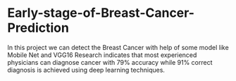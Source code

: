# Early-stage-of-Breast-Cancer-Prediction
In this project we can detect the Breast Cancer with help of some model like Mobile Net and VGG16 Research indicates that most experienced physicians can diagnose cancer with 79% accuracy while 91% correct diagnosis is achieved using deep learning techniques.
